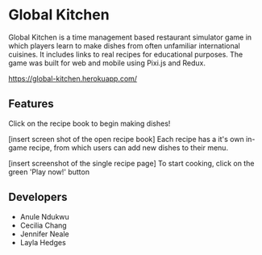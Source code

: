 # Global Kitchen

Global Kitchen is a time management based restaurant simulator game in which
players learn to make dishes from often unfamiliar international cuisines. It
includes links to real recipes for educational purposes. The game was built for
web and mobile using Pixi.js and Redux.

https://global-kitchen.herokuapp.com/

## Features

Click on the recipe book to begin making dishes!

[insert screen shot of the open recipe book]
Each recipe has a it's own in-game recipe, from which users can add new dishes to their menu.

[insert screenshot of the single recipe page]
To start cooking, click on the green 'Play now!' button

## Developers

* Anule Ndukwu
* Cecilia Chang
* Jennifer Neale
* Layla Hedges
